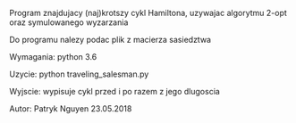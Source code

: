 Program znajdujacy (naj)krotszy cykl Hamiltona, uzywajac algorytmu 2-opt oraz symulowanego wyzarzania

Do programu nalezy podac plik z macierza sasiedztwa

Wymagania: python 3.6

Uzycie:
python traveling_salesman.py <macierz sasiedztwa>


Wyjscie:
wypisuje cykl przed i po razem z jego dlugoscia


Autor: Patryk Nguyen 23.05.2018